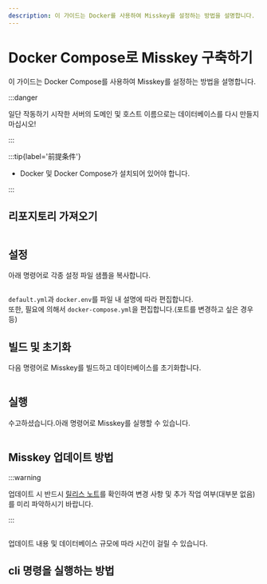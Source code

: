 ```yaml
---
description: 이 가이드는 Docker를 사용하여 Misskey를 설정하는 방법을 설명합니다.
---
```


# Docker Compose로 Misskey 구축하기

이 가이드는 Docker Compose를 사용하여 Misskey를 설정하는 방법을 설명합니다.

:::danger

일단 작동하기 시작한 서버의 도메인 및 호스트 이름으로는 데이터베이스를 다시 만들지 마십시오!

:::

:::tip{label='前提条件'}

- Docker 및 Docker Compose가 설치되어 있어야 합니다.

:::

## 리포지토리 가져오기

```sh
```

## 설정

아래 명령어로 각종 설정 파일 샘플을 복사합니다.

```sh
```

`default.yml`과 `docker.env`를 파일 내 설명에 따라 편집합니다.\
또한, 필요에 의해서 `docker-compose.yml`을 편집합니다.(포트를 변경하고 싶은 경우 등)

## 빌드 및 초기화

다음 명령어로 Misskey를 빌드하고 데이터베이스를 초기화합니다.

```shell
```

## 실행

수고하셨습니다.아래 명령어로 Misskey를 실행할 수 있습니다.

```sh
```



## Misskey 업데이트 방법

:::warning

업데이트 시 반드시 [릴리스 노트](https://github.com/misskey-dev/misskey/blob/master/CHANGELOG.md)를 확인하여 변경 사항 및 추가 작업 여부(대부분 없음)를 미리 파악하시기 바랍니다.

:::

```sh
```

업데이트 내용 및 데이터베이스 규모에 따라 시간이 걸릴 수 있습니다.

## cli 명령을 실행하는 방법

```sh
```
